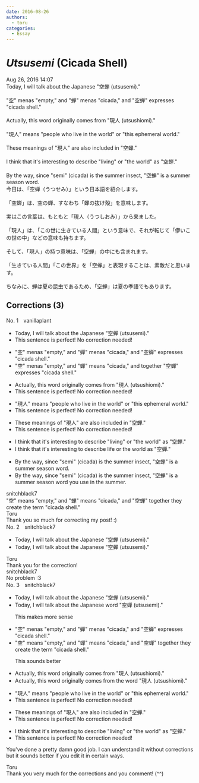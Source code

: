 ```yaml
---
date: 2016-08-26
authors:
  - toru
categories:
  - Essay
---
```


<h1 id="subject_show"><strong><em>Utsusemi</strong></em> (Cicada Shell)</h1>
<div class="date">Aug 26, 2016 14:07</div>
<div id="post"><div id="body_show_ori">
Today, I will talk about the Japanese "空蝉 (utsusemi)."<br/><br/>"空" menas "empty," and "蝉" menas "cicada," and "空蝉" expresses "cicada shell."<br/><br/>Actually, this word originally comes from "現人 (utsushiomi)."<br/><br/>"現人" means "people who live in the world" or "this ephemeral world."<br/><br/>These meanings of "現人" are also included in "空蝉."<br/><br/>I think that it's interesting to describe "living" or "the world" as "空蝉."<br/><br/>By the way, since "semi" (cicada) is the summer insect, "空蝉" is a summer season word.
</div></div>

<!-- more -->

<div id="post_ja"><div id="body_show_mo">
今日は、「空蝉（うつせみ）」という日本語を紹介します。<br/><br/>「空蝉」は、空の蝉、すなわち「蝉の抜け殻」を意味します。<br/><br/>実はこの言葉は、もともと「現人（うつしおみ）」から来ました。<br/><br/>「現人」は、「この世に生きている人間」という意味で、それが転じて「儚いこの世の中」などの意味も持ちます。<br/><br/>そして、「現人」の持つ意味は、「空蝉」の中にも含まれます。<br/><br/>「生きている人間」「この世界」を「空蝉」と表現することは、素敵だと思います。<br/><br/>ちなみに、蝉は夏の昆虫であるため、「空蝉」は夏の季語でもあります。<br/>
</div></div>

## Corrections (3)
<div id="block"><div class="first_name"> No. 1　<span class="just_name">vanillaplant</span></div><div id="block2">
<ul class="correction_field">
<li class="incorrect">Today, I will talk about the Japanese "空蝉 (utsusemi)."</li>
<li class="corrected perfect">This sentence is perfect! No correction needed!</li>
</ul>
<ul class="correction_field">
<li class="incorrect">"空" menas "empty," and "蝉" menas "cicada," and "空蝉" expresses "cicada shell."</li>
<li class="corrected correct">
"空" menas "empty," <span class="sline"><span class="f_gray">and</span></span> "蝉" <span class="f_blue">means</span> "cicada," and <span class="f_red">together </span>"空蝉" expresses "cicada shell."
</li>
</ul>
<ul class="correction_field">
<li class="incorrect">Actually, this word originally comes from "現人 (utsushiomi)."</li>
<li class="corrected perfect">This sentence is perfect! No correction needed!</li>
</ul>
<ul class="correction_field">
<li class="incorrect">"現人" means "people who live in the world" or "this ephemeral world."</li>
<li class="corrected perfect">This sentence is perfect! No correction needed!</li>
</ul>
<ul class="correction_field">
<li class="incorrect">These meanings of "現人" are also included in "空蝉."</li>
<li class="corrected perfect">This sentence is perfect! No correction needed!</li>
</ul>
<ul class="correction_field">
<li class="incorrect">I think that it's interesting to describe "living" or "the world" as "空蝉."</li>
<li class="corrected correct">
I think that it's interesting to describe <span class="f_blue">life</span> or the world as "空蝉."
</li>
</ul>
<ul class="correction_field">
<li class="incorrect">By the way, since "semi" (cicada) is the summer insect, "空蝉" is a summer season word.</li>
<li class="corrected correct">
By the way, since "semi" (cicada) is the summer insect, "空蝉" is a <span class="sline"><span class="f_gray">summer season</span></span> word<span class="f_red"> you use in the summer</span>.
</li>
</ul>
</div><div class="name"><span class="just_name">snitchblack7</span><br>
"空" means "empty," and "蝉" means "cicada," and "空蝉" together they create the term "cicada shell."
</div>
<div class="name"><span class="just_name">Toru</span><br>
Thank you so much for correcting my post! :)
</div>
</div>
<div id="block"><div class="first_name"> No. 2　<span class="just_name">snitchblack7</span></div><div id="block2">
<ul class="correction_field">
<li class="incorrect">Today, I will talk about the Japanese "空蝉 (utsusemi)."</li>
<li class="corrected correct">
Today, I will talk about the Japanese "空蝉 (utsusemi)."
</li>
</ul>
</div><div class="name"><span class="just_name">Toru</span><br>
Thank you for the correction!
</div>
<div class="name"><span class="just_name">snitchblack7</span><br>
No problem :3
</div>
</div>
<div id="block"><div class="first_name"> No. 3　<span class="just_name">snitchblack7</span></div><div id="block2">
<ul class="correction_field">
<li class="incorrect">Today, I will talk about the Japanese "空蝉 (utsusemi)."</li>
<li class="corrected correct">
Today, I will talk about the Japanese <span class="f_gray">word </span>"空蝉 (utsusemi)."
<p class="correction_comment">This makes more sense</p>
</li>
</ul>
<ul class="correction_field">
<li class="incorrect">"空" menas "empty," and "蝉" menas "cicada," and "空蝉" expresses "cicada shell."</li>
<li class="corrected correct">
"空" <span class="f_red">means</span> "empty," and "蝉" <span class="f_red">means</span> "cicada," and "空蝉" <span class="f_gray">together they create the term </span>"cicada shell."
<p class="correction_comment">This sounds better</p>
</li>
</ul>
<ul class="correction_field">
<li class="incorrect">Actually, this word originally comes from "現人 (utsushiomi)."</li>
<li class="corrected correct">
Actually, this word originally comes from <span class="f_gray">the word </span>"現人 (utsushiomi)."
</li>
</ul>
<ul class="correction_field">
<li class="incorrect">"現人" means "people who live in the world" or "this ephemeral world."</li>
<li class="corrected perfect">This sentence is perfect! No correction needed!</li>
</ul>
<ul class="correction_field">
<li class="incorrect">These meanings of "現人" are also included in "空蝉."</li>
<li class="corrected perfect">This sentence is perfect! No correction needed!</li>
</ul>
<ul class="correction_field">
<li class="incorrect">I think that it's interesting to describe "living" or "the world" as "空蝉."</li>
<li class="corrected perfect">This sentence is perfect! No correction needed!</li>
</ul>
<p class="comment_small">
 You've done a pretty damn good job. I can understand it without corrections but it sounds better if you edit it in certain ways.
</p>

</div><div class="name"><span class="just_name">Toru</span><br>
Thank you very much for the corrections and you comment! (^^)
</div>
</div>
